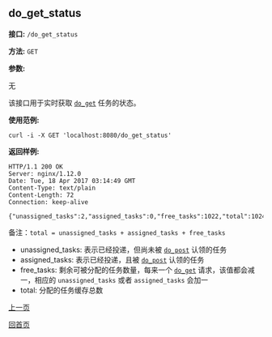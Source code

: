 ## do_get_status ##

**接口:** `/do_get_status`

**方法:** `GET`

**参数:** 

无
  
该接口用于实时获取 [`do_get`](do_get.md) 任务的状态。

**使用范例:**

    curl -i -X GET 'localhost:8080/do_get_status'

**返回样例:**

    HTTP/1.1 200 OK
    Server: nginx/1.12.0
    Date: Tue, 18 Apr 2017 03:14:49 GMT
    Content-Type: text/plain
    Content-Length: 72
    Connection: keep-alive
    
    {"unassigned_tasks":2,"assigned_tasks":0,"free_tasks":1022,"total":1024}

备注：`total = unassigned_tasks + assigned_tasks + free_tasks`

* unassigned_tasks: 表示已经投递，但尚未被 [`do_post`](do_post.md) 认领的任务
* assigned_tasks: 表示已经投递，且被 [`do_post`](do_post.md) 认领的任务
* free_tasks: 剩余可被分配的任务数量，每来一个 [`do_get`](do_get.md) 请求，该值都会减一，相应的 `unassigned_tasks` 或者 `assigned_tasks` 会加一
* total: 分配的任务缓存总数

[上一页](../ha.md)

[回首页](../../index.md)